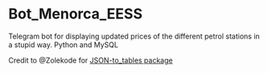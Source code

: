 # Bot_Menorca_EESS
Telegram bot for displaying updated prices of the different petrol stations in a stupid way. 
Python and MySQL

Credit to @Zolekode for [JSON-to_tables package](https://github.com/zolekode/json-to-tables)
